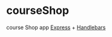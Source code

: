 # courseShop
course Shop app [Express](https://www.npmjs.com/package/express) + [Handlebars](https://www.npmjs.com/package/handlebars)
